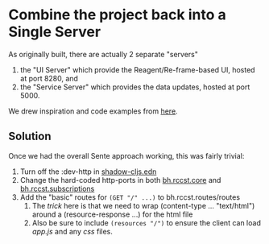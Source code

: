 # Combine the project back into a Single Server

As originally built, there are actually 2 separate "servers"

1. the "UI Server" which provide the Reagent/Re-frame-based UI, hosted at port 8280, and
2. the "Service Server" which provides the data updates, hosted at port 5000.

We drew inspiration and code examples from [here](https://github.com/DavidVujic/sente-with-reagent-and-re-frame).

## Solution

Once we had the overall Sente approach working, this was fairly trivial:

1. Turn off the :dev-http in [shadow-cljs.edn]()
2. Change the hard-coded http-ports in both [bh.rccst.core]() and [bh.rccst.subscriptions]()
3. Add the "basic" routes for `(GET "/" ...)` to bh.rccst.routes/routes
   1. The _trick_ here is that we need to wrap (content-type ... "text/html") around a (resource-response ...) for the html file
   2. Also be sure to include `(resources "/")` to ensure the client can load _app.js_ and any _css_ files.


